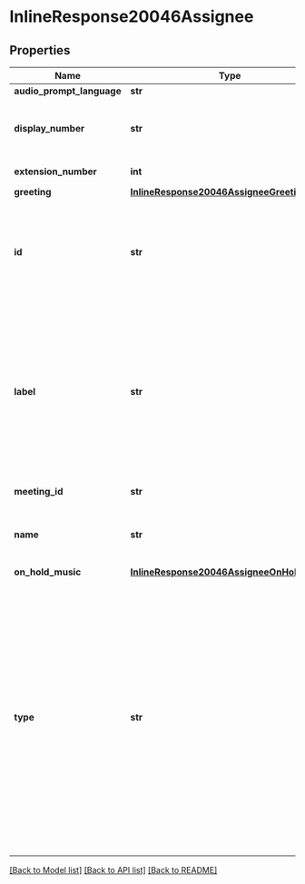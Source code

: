 # InlineResponse20046Assignee

## Properties
Name | Type | Description | Notes
------------ | ------------- | ------------- | -------------
**audio_prompt_language** | **str** |  | [optional] 
**display_number** | **str** | Used for meeting service. Define how the number will be formatted and displayed in meeting invitations and emails. | [optional] 
**extension_number** | **int** | Extension number of the Phone. | [optional] 
**greeting** | [**InlineResponse20046AssigneeGreeting**](InlineResponse20046AssigneeGreeting.md) |  | [optional] 
**id** | **str** | ID of the user to whom the number and the following are assigned: emergency number pool (if the account has multiple sites enabled, the ID is &#x60;siteId&#x60;, else &#x60;accountId&#x60;) and company location  | [optional] 
**label** | **str** | Optional, used for meeting service. This label will be appended to the number in parentheses, and will appear in meeting invitations and the zoom client. Formatting rules: Maximum 32 characters Do not use digits Do not use characters \&quot;(\&quot; \&quot;)\&quot; \&quot;,\&quot; \&quot;;\&quot; or \&quot;:\&quot; | [optional] 
**meeting_id** | **str** | Meeting ID used for meeting service. | [optional] 
**name** | **str** | Name of the user to whom the number, emergency number pool and company location are assigned. | [optional] 
**on_hold_music** | [**InlineResponse20046AssigneeOnHoldMusic**](InlineResponse20046AssigneeOnHoldMusic.md) |  | [optional] 
**type** | **str** | Indicates who the phone number belongs to.&lt;br&gt; &#x60;user&#x60;: Number has been assigned to an existing phone user allowing them to receive calls through their extension number or direct phone number.&lt;br&gt; &#x60;callQueue&#x60;: Phone number has been assigned to a [call queue](https://support.zoom.us/hc/en-us/articles/360021524831-Managing-Call-Queues).&lt;br&gt; &#x60;commonAreaPhone&#x60;: Phone number has been assigned to a [common area phone](https://support.zoom.us/hc/en-us/articles/360028516231-Managing-common-area-phones).&lt;br&gt; &#x60;autoReceptionist&#x60;: Phone number has been assigned to an [auto receptionist](https://support.zoom.us/hc/en-us/articles/360021121312-Managing-Auto-Receptionists-and-Integrated-Voice-Response-IVR-).&lt;br&gt; &#x60;emergencyNumberPool&#x60; &#x60;companyLocation&#x60; &#x60;meetingService&#x60; | [optional] 

[[Back to Model list]](../README.md#documentation-for-models) [[Back to API list]](../README.md#documentation-for-api-endpoints) [[Back to README]](../README.md)


